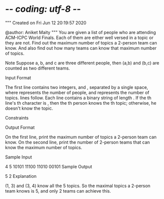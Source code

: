 # -*- coding: utf-8 -*-
"""
Created on Fri Jun 12 20:19:57 2020

@author: Aniket Maity
"""
You are given a list of people who are attending ACM-ICPC World Finals. Each of them are either well versed in a topic or they are not. Find out the maximum number of topics a 2-person team can know. And also find out how many teams can know that maximum number of topics.

Note Suppose a, b, and c are three different people, then (a,b) and (b,c) are counted as two different teams.

Input Format

The first line contains two integers, and , separated by a single space, where represents the number of people, and represents the number of topics. lines follow. Each line contains a binary string of length . If the th line's th character is , then the th person knows the th topic; otherwise, he doesn't know the topic.

Constraints

Output Format

On the first line, print the maximum number of topics a 2-person team can know. On the second line, print the number of 2-person teams that can know the maximum number of topics.

Sample Input

4 5 10101 11100 11010 00101 Sample Output

5 2 Explanation

(1, 3) and (3, 4) know all the 5 topics. So the maximal topics a 2-person team knows is 5, and only 2 teams can achieve this.